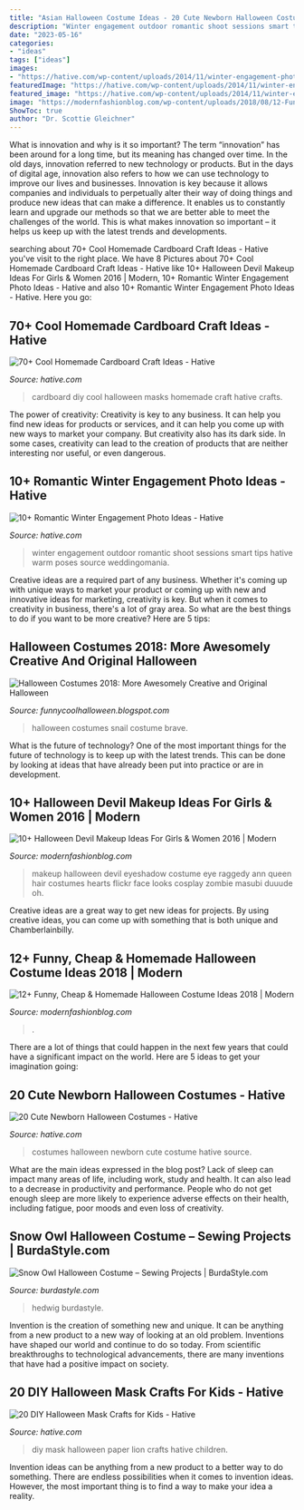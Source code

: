```yaml
---
title: "Asian Halloween Costume Ideas - 20 Cute Newborn Halloween Costumes"
description: "Winter engagement outdoor romantic shoot sessions smart tips hative warm poses source weddingomania"
date: "2023-05-16"
categories:
- "ideas"
tags: ["ideas"]
images:
- "https://hative.com/wp-content/uploads/2014/11/winter-engagement-photo-ideas/8-winter-engagement-photo-ideas.jpg"
featuredImage: "https://hative.com/wp-content/uploads/2014/11/winter-engagement-photo-ideas/8-winter-engagement-photo-ideas.jpg"
featured_image: "https://hative.com/wp-content/uploads/2014/11/winter-engagement-photo-ideas/8-winter-engagement-photo-ideas.jpg"
image: "https://modernfashionblog.com/wp-content/uploads/2018/08/12-Funny-Cheap-Homemade-Halloween-Costume-Ideas-2018-13.jpg"
ShowToc: true
author: "Dr. Scottie Gleichner"
---
```



What is innovation and why is it so important?
The term “innovation” has been around for a long time, but its meaning has changed over time. In the old days, innovation referred to new technology or products. But in the days of digital age, innovation also refers to how we can use technology to improve our lives and businesses.
Innovation is key because it allows companies and individuals to perpetually alter their way of doing things and produce new ideas that can make a difference. It enables us to constantly learn and upgrade our methods so that we are better able to meet the challenges of the world. This is what makes innovation so important – it helps us keep up with the latest trends and developments.

	

		
searching about 70+ Cool Homemade Cardboard Craft Ideas - Hative you've visit to the right place. We have 8 Pictures about 70+ Cool Homemade Cardboard Craft Ideas - Hative like 10+ Halloween Devil Makeup Ideas For Girls &amp; Women 2016 | Modern, 10+ Romantic Winter Engagement Photo Ideas - Hative and also 10+ Romantic Winter Engagement Photo Ideas - Hative. Here you go:
		
    
## 70+ Cool Homemade Cardboard Craft Ideas - Hative

<img loading=lazy src="https://hative.com/wp-content/uploads/2014/04/cardboard-crafts/11-diy-halloween-masks.jpg" onerror="this.onerror=null;this.src='https://tse1.mm.bing.net/th?id=OIP.uG6X6SdVYsc8DfMd8mFvywHaKO&amp;pid=15.1';" alt="70+ Cool Homemade Cardboard Craft Ideas - Hative">

_Source: hative.com_

>cardboard diy cool halloween masks homemade craft hative crafts. 

	

The power of creativity:
Creativity is key to any business. It can help you find new ideas for products or services, and it can help you come up with new ways to market your company. But creativity also has its dark side. In some cases, creativity can lead to the creation of products that are neither interesting nor useful, or even dangerous.

    
## 10+ Romantic Winter Engagement Photo Ideas - Hative

<img loading=lazy src="https://hative.com/wp-content/uploads/2014/11/winter-engagement-photo-ideas/8-winter-engagement-photo-ideas.jpg" onerror="this.onerror=null;this.src='https://tse4.mm.bing.net/th?id=OIP.6dEU46Saaqnl5MT6QloPFQHaLH&amp;pid=15.1';" alt="10+ Romantic Winter Engagement Photo Ideas - Hative">

_Source: hative.com_

>winter engagement outdoor romantic shoot sessions smart tips hative warm poses source weddingomania. 

	

Creative ideas are a required part of any business. Whether it's coming up with unique ways to market your product or coming up with new and innovative ideas for marketing, creativity is key. But when it comes to creativity in business, there's a lot of gray area. So what are the best things to do if you want to be more creative? Here are 5 tips: 

    
## Halloween Costumes 2018: More Awesomely Creative And Original Halloween

<img loading=lazy src="http://3.bp.blogspot.com/-zN_ZevbcMzM/Ui3RTNLW3nI/AAAAAAAAHVc/0tDkDtiGG5Q/s1600/eaa5d3ef36c954155f05b23e06791312.jpg" onerror="this.onerror=null;this.src='https://tse3.mm.bing.net/th?id=OIP.gUyMHcbOeeK6LLI0uYZc1wHaJ4&amp;pid=15.1';" alt="Halloween Costumes 2018: More Awesomely Creative and Original Halloween">

_Source: funnycoolhalloween.blogspot.com_

>halloween costumes snail costume brave. 

	

What is the future of technology?
One of the most important things for the future of technology is to keep up with the latest trends. This can be done by looking at ideas that have already been put into practice or are in development.

    
## 10+ Halloween Devil Makeup Ideas For Girls &amp; Women 2016 | Modern

<img loading=lazy src="http://modernfashionblog.com/wp-content/uploads/2016/09/10-Halloween-Devil-Makeup-Ideas-For-Girls-Women-2016-9.jpg" onerror="this.onerror=null;this.src='https://tse2.mm.bing.net/th?id=OIP.G_YnQUafIeApVyJZTpiyhgAAAA&amp;pid=15.1';" alt="10+ Halloween Devil Makeup Ideas For Girls &amp; Women 2016 | Modern">

_Source: modernfashionblog.com_

>makeup halloween devil eyeshadow costume eye raggedy ann queen hair costumes hearts flickr face looks cosplay zombie masubi duuude oh. 

	

Creative ideas are a great way to get new ideas for projects. By using creative ideas, you can come up with something that is both unique and Chamberlainbilly.

    
## 12+ Funny, Cheap &amp; Homemade Halloween Costume Ideas 2018 | Modern

<img loading=lazy src="https://modernfashionblog.com/wp-content/uploads/2018/08/12-Funny-Cheap-Homemade-Halloween-Costume-Ideas-2018-13.jpg" onerror="this.onerror=null;this.src='https://tse1.mm.bing.net/th?id=OIP.Sc0gCTtOHyvynAWbmrUgIQHaML&amp;pid=15.1';" alt="12+ Funny, Cheap &amp; Homemade Halloween Costume Ideas 2018 | Modern">

_Source: modernfashionblog.com_

>. 

	

There are a lot of things that could happen in the next few years that could have a significant impact on the world. Here are 5 ideas to get your imagination going: 

    
## 20 Cute Newborn Halloween Costumes - Hative

<img loading=lazy src="https://hative.com/wp-content/uploads/2014/10/newborn-halloween-costumes/6-newborn-halloween-costume-ideas.jpg" onerror="this.onerror=null;this.src='https://tse1.mm.bing.net/th?id=OIP._VvqnfuEI0Dr06Pg_QtiMgHaKK&amp;pid=15.1';" alt="20 Cute Newborn Halloween Costumes - Hative">

_Source: hative.com_

>costumes halloween newborn cute costume hative source. 

	

What are the main ideas expressed in the blog post?
Lack of sleep can impact many areas of life, including work, study and health. It can also lead to a decrease in productivity and performance. People who do not get enough sleep are more likely to experience adverse effects on their health, including fatigue, poor moods and even loss of creativity.

    
## Snow Owl Halloween Costume – Sewing Projects | BurdaStyle.com

<img loading=lazy src="https://burdastyle-assets.s3.amazonaws.com/project_images/assets/000/235/350/2011_costume_original.jpg?1320602427" onerror="this.onerror=null;this.src='https://tse2.mm.bing.net/th?id=OIP.PeB9UGfDZmySs5BDHRGCmwHaNL&amp;pid=15.1';" alt="Snow Owl Halloween Costume – Sewing Projects | BurdaStyle.com">

_Source: burdastyle.com_

>hedwig burdastyle. 

	

Invention is the creation of something new and unique. It can be anything from a new product to a new way of looking at an old problem. Inventions have shaped our world and continue to do so today. From scientific breakthroughs to technological advancements, there are many inventions that have had a positive impact on society.

    
## 20 DIY Halloween Mask Crafts For Kids - Hative

<img loading=lazy src="https://hative.com/wp-content/uploads/2014/10/diy-halloween-mask-crafts/17-diy-paper-lion-mask.jpg" onerror="this.onerror=null;this.src='https://tse3.mm.bing.net/th?id=OIP.J3FI4kr0Jpr_X3neauVu1gHaLn&amp;pid=15.1';" alt="20 DIY Halloween Mask Crafts for Kids - Hative">

_Source: hative.com_

>diy mask halloween paper lion crafts hative children. 

	

Invention ideas can be anything from a new product to a better way to do something. There are endless possibilities when it comes to invention ideas. However, the most important thing is to find a way to make your idea a reality.

